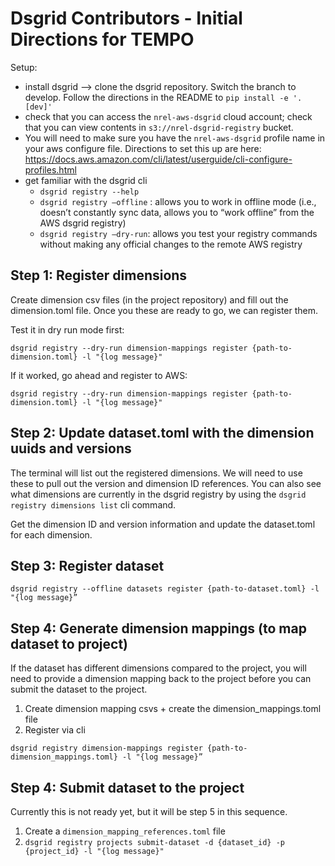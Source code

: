 # Dsgrid Contributors - Initial Directions for TEMPO

Setup:
- install dsgrid --> clone the dsgrid repository. Switch the branch to develop. Follow the directions in the README to `pip install -e '.[dev]'`
- check that you can access the `nrel-aws-dsgrid` cloud account; check that you can view contents in `s3://nrel-dsgrid-registry` bucket.
- You will need to make sure you have the `nrel-aws-dsgrid` profile name in your aws configure file. Directions to set this up are here: https://docs.aws.amazon.com/cli/latest/userguide/cli-configure-profiles.html
- get familiar with the dsgrid cli
	- `dsgrid registry --help`
	- `dsgrid registry —offline` : allows you to work in offline mode (i.e., doesn’t constantly sync data, allows you to “work offline” from the AWS dsgrid registry)
	- `dsgrid registry —dry-run`: allows you test your registry commands without making any official changes to the remote AWS registry


## Step 1: Register dimensions
Create dimension csv files (in the project repository) and fill out the dimension.toml file. Once you these are ready to go, we can register them.

Test it in dry run mode first:
```
dsgrid registry --dry-run dimension-mappings register {path-to-dimension.toml} -l "{log message}"
```

If it worked, go ahead and register to AWS:
```
dsgrid registry --dry-run dimension-mappings register {path-to-dimension.toml} -l "{log message}"
```

## Step 2: Update dataset.toml with the dimension uuids and versions
The terminal will list out the registered dimensions. We will need to use these to pull out the version and dimension ID references. You can also see what dimensions are currently in the dsgrid registry by using the `dsgrid registry dimensions list` cli command.

Get the dimension ID and version information and update the dataset.toml for each dimension.

## Step 3: Register dataset

```
dsgrid registry --offline datasets register {path-to-dataset.toml} -l "{log message}”
```


## Step 4: Generate dimension mappings (to map dataset to project)
If the dataset has different dimensions compared to the project, you will need to provide a dimension mapping back to the project before you can submit the dataset to the project. 

1. Create dimension mapping csvs + create the dimension_mappings.toml file
2. Register via cli

```
dsgrid registry dimension-mappings register {path-to-dimension_mappings.toml} -l "{log message}”
```

## Step 4: Submit dataset to the project
Currently this is not ready yet, but it will be step 5 in this sequence.

1. Create a `dimension_mapping_references.toml` file
2. `dsgrid registry projects submit-dataset -d {dataset_id} -p {project_id} -l "{log message}"`
